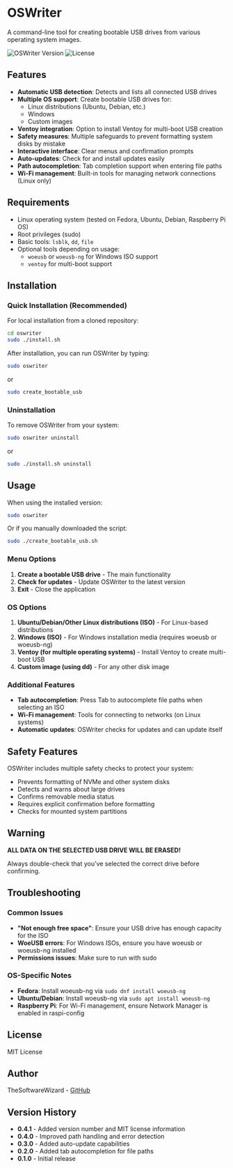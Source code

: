 # OSWriter

A command-line tool for creating bootable USB drives from various operating system images.

![OSWriter Version](https://img.shields.io/badge/version-0.4.1-blue)
![License](https://img.shields.io/badge/license-MIT-green)

## Features

- **Automatic USB detection**: Detects and lists all connected USB drives
- **Multiple OS support**: Create bootable USB drives for:
  - Linux distributions (Ubuntu, Debian, etc.)
  - Windows
  - Custom images
- **Ventoy integration**: Option to install Ventoy for multi-boot USB creation
- **Safety measures**: Multiple safeguards to prevent formatting system disks by mistake
- **Interactive interface**: Clear menus and confirmation prompts
- **Auto-updates**: Check for and install updates easily
- **Path autocompletion**: Tab completion support when entering file paths
- **Wi-Fi management**: Built-in tools for managing network connections (Linux only)

## Requirements

- Linux operating system (tested on Fedora, Ubuntu, Debian, Raspberry Pi OS)
- Root privileges (sudo)
- Basic tools: `lsblk`, `dd`, `file`
- Optional tools depending on usage:
  - `woeusb` or `woeusb-ng` for Windows ISO support
  - `ventoy` for multi-boot support

## Installation

### Quick Installation (Recommended)

For local installation from a cloned repository:

```bash
cd oswriter
sudo ./install.sh
```

After installation, you can run OSWriter by typing:

```bash
sudo oswriter
```

or

```bash
sudo create_bootable_usb
```

### Uninstallation

To remove OSWriter from your system:

```bash
sudo oswriter uninstall
```

or

```bash
sudo ./install.sh uninstall
```

## Usage

When using the installed version:

```bash
sudo oswriter
```

Or if you manually downloaded the script:

```bash
sudo ./create_bootable_usb.sh
```

### Menu Options

1. **Create a bootable USB drive** - The main functionality
2. **Check for updates** - Update OSWriter to the latest version
0. **Exit** - Close the application

### OS Options

1. **Ubuntu/Debian/Other Linux distributions (ISO)** - For Linux-based distributions
2. **Windows (ISO)** - For Windows installation media (requires woeusb or woeusb-ng)
3. **Ventoy (for multiple operating systems)** - Install Ventoy to create multi-boot USB
4. **Custom image (using dd)** - For any other disk image

### Additional Features

- **Tab autocompletion**: Press Tab to autocomplete file paths when selecting an ISO
- **Wi-Fi management**: Tools for connecting to networks (on Linux systems)
- **Automatic updates**: OSWriter checks for updates and can update itself

## Safety Features

OSWriter includes multiple safety checks to protect your system:

- Prevents formatting of NVMe and other system disks
- Detects and warns about large drives
- Confirms removable media status
- Requires explicit confirmation before formatting
- Checks for mounted system partitions

## Warning

**ALL DATA ON THE SELECTED USB DRIVE WILL BE ERASED!**

Always double-check that you've selected the correct drive before confirming.

## Troubleshooting

### Common Issues

- **"Not enough free space"**: Ensure your USB drive has enough capacity for the ISO
- **WoeUSB errors**: For Windows ISOs, ensure you have woeusb or woeusb-ng installed
- **Permissions issues**: Make sure to run with sudo

### OS-Specific Notes

- **Fedora**: Install woeusb-ng via `sudo dnf install woeusb-ng`
- **Ubuntu/Debian**: Install woeusb-ng via `sudo apt install woeusb-ng`
- **Raspberry Pi**: For Wi-Fi management, ensure Network Manager is enabled in raspi-config

## License

MIT License

## Author

TheSoftwareWizard - [GitHub](https://github.com/TheSoftwareWizard)

## Version History

- **0.4.1** - Added version number and MIT license information
- **0.4.0** - Improved path handling and error detection
- **0.3.0** - Added auto-update capabilities
- **0.2.0** - Added tab autocompletion for file paths
- **0.1.0** - Initial release 